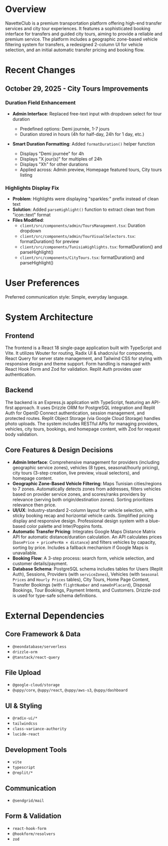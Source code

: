 # Overview
NavetteClub is a premium transportation platform offering high-end transfer services and city tour experiences. It features a sophisticated booking interface for transfers and guided city tours, aiming to provide a reliable and premium service. The platform includes a geographic zone-based vehicle filtering system for transfers, a redesigned 2-column UI for vehicle selection, and an initial automatic transfer pricing and booking flow.

# Recent Changes

## October 29, 2025 - City Tours Improvements

### Duration Field Enhancement
- **Admin Interface**: Replaced free-text input with dropdown select for tour duration
  - Predefined options: Demi journée, 1-7 jours
  - Duration stored in hours (4h for half-day, 24h for 1 day, etc.)
  
- **Smart Duration Formatting**: Added `formatDuration()` helper function
  - Displays "Demi journée" for 4h
  - Displays "X jour(s)" for multiples of 24h
  - Displays "Xh" for other durations
  - Applied across: Admin preview, Homepage featured tours, City tours listing

### Highlights Display Fix
- **Problem**: Highlights were displaying "sparkles:" prefix instead of clean text
- **Solution**: Added `parseHighlight()` function to extract clean text from "icon::text" format
- **Files Modified**:
  - `client/src/components/admin/ToursManagement.tsx`: Duration dropdown
  - `client/src/components/admin/TourVisualSelectors.tsx`: formatDuration() for preview
  - `client/src/components/TunisiaHighlights.tsx`: formatDuration() and parseHighlight()
  - `client/src/components/CityTours.tsx`: formatDuration() and parseHighlight()

# User Preferences
Preferred communication style: Simple, everyday language.

# System Architecture

## Frontend
The frontend is a React 18 single-page application built with TypeScript and Vite. It utilizes Wouter for routing, Radix UI & shadcn/ui for components, React Query for server state management, and Tailwind CSS for styling with responsive design and theme support. Form handling is managed with React Hook Form and Zod for validation. Replit Auth provides user authentication.

## Backend
The backend is an Express.js application with TypeScript, featuring an API-first approach. It uses Drizzle ORM for PostgreSQL integration and Replit Auth for OpenID Connect authentication, session management, and protected routes. Replit Object Storage (via Google Cloud Storage) handles photo uploads. The system includes RESTful APIs for managing providers, vehicles, city tours, bookings, and homepage content, with Zod for request body validation.

## Core Features & Design Decisions
- **Admin Interface**: Comprehensive management for providers (including geographic service zones), vehicles (8 types, seasonal/hourly pricing), city tours (3-step creation, live preview, visual selectors), and homepage content.
- **Geographic Zone-Based Vehicle Filtering**: Maps Tunisian cities/regions to 7 zones. Automatically detects zones from addresses, filters vehicles based on provider service zones, and scores/ranks providers by relevance (serving both origin/destination zones). Sorting prioritizes relevance then price.
- **UI/UX**: Industry-standard 2-column layout for vehicle selection, with a sticky booking recap and horizontal vehicle cards. Simplified pricing display and responsive design. Professional design system with a blue-based color palette and Inter/Poppins fonts.
- **Automatic Transfer Pricing**: Integrates Google Maps Distance Matrix API for automatic distance/duration calculation. An API calculates prices (`basePrice + pricePerKm × distance`) and filters vehicles by capacity, sorting by price. Includes a fallback mechanism if Google Maps is unavailable.
- **Booking Flow**: A 3-step process: search form, vehicle selection, and customer details/payment.
- **Database Schema**: PostgreSQL schema includes tables for Users (Replit Auth), Sessions, Providers (with `serviceZones`), Vehicles (with `Seasonal Prices` and `Hourly Prices` tables), City Tours, Home Page Content, Transfer Bookings (with `flightNumber` and `nameOnPlacard`), Disposal Bookings, Tour Bookings, Payment Intents, and Customers. Drizzle-zod is used for type-safe schema definitions.

# External Dependencies

## Core Framework & Data
- `@neondatabase/serverless`
- `drizzle-orm`
- `@tanstack/react-query`

## File Upload
- `@google-cloud/storage`
- `@uppy/core`, `@uppy/react`, `@uppy/aws-s3`, `@uppy/dashboard`

## UI & Styling
- `@radix-ui/*`
- `tailwindcss`
- `class-variance-authority`
- `lucide-react`

## Development Tools
- `vite`
- `typescript`
- `@replit/*`

## Communication
- `@sendgrid/mail`

## Form & Validation
- `react-hook-form`
- `@hookform/resolvers`
- `zod`
